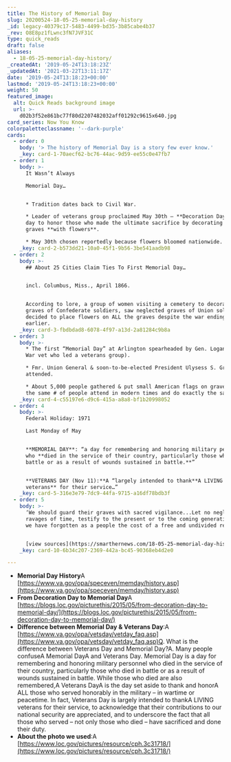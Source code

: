 ```yaml
---
title: The History of Memorial Day
slug: 20200524-18-05-25-memorial-day-history
_id: legacy-40379c17-5483-4499-bd35-3b85cabe4b37
_rev: O8E8pz1fLwnc3fN7JVF31C
type: quick_reads
draft: false
aliases:
  - 18-05-25-memorial-day-history/
_createdAt: '2019-05-24T13:18:23Z'
_updatedAt: '2021-03-22T13:11:17Z'
date: '2019-05-24T13:18:23+00:00'
lastmod: '2019-05-24T13:18:23+00:00'
weight: 50
featured_image:
  alt: Quick Reads background image
  url: >-
    d02b3f52e861bc77f80d2207482032aff01292c9615x640.jpg
card_series: Now You Know
colorpaletteclassname: '--dark-purple'
cards:
  - order: 0
    body: '> The history of Memorial Day is a story few ever know.'
    _key: card-1-70aecf62-bc76-44ac-9d59-ee55c0e47fb7
  - order: 1
    body: >-
      It Wasn’t Always  

      Memorial Day…


      * Tradition dates back to Civil War.

      * Leader of veterans group proclaimed May 30th – **Decoration Day** – a
      day to honor those who made the ultimate sacrifice by decorating soldiers’
      graves **with flowers**.

      * May 30th chosen reportedly because flowers bloomed nationwide.
    _key: card-2-b573dd21-10a0-45f1-9b56-3be541aadb98
  - order: 2
    body: >-
      ## About 25 Cities Claim Ties To First Memorial Day…


      incl. Columbus, Miss., April 1866.


      According to lore, a group of women visiting a cemetery to decorate the
      graves of Confederate soldiers, saw neglected graves of Union soldiers and
      decided to place flowers on ALL the graves despite the war ending a year
      earlier.
    _key: card-3-fbdbdad8-6078-4f97-a13d-2a81284c9b8a
  - order: 3
    body: >-
      * The first “Memorial Day” at Arlington spearheaded by Gen. Logan (Civil
      War vet who led a veterans group).

      * Fmr. Union General & soon-to-be-elected President Ulysess S. Grant
      attended.

      * About 5,000 people gathered & put small American flags on graves ~ About
      the same # of people attend in modern times and do exactly the same thing.
    _key: card-4-c55197e6-d9c6-415a-a8a8-bf1b20998052
  - order: 4
    body: >-
      Federal Holiday: 1971  

      Last Monday of May


      **MEMORIAL DAY**: “a day for remembering and honoring military personnel
      who **died in the service of their country, particularly those who died in
      battle or as a result of wounds sustained in battle.**”


      **VETERANS DAY (Nov 11):**A “largely intended to thank**A LIVING
      veterans** for their service…”
    _key: card-5-316e3e79-7dc9-44fa-9715-a16df78bdb3f
  - order: 5
    body: >-
      ‘We should guard their graves with sacred vigilance...Let no neglect, no
      ravages of time, testify to the present or to the coming generations that
      we have forgotten as a people the cost of a free and undivided republic.’


      [view sources](https://smarthernews.com/18-05-25-memorial-day-history/)
    _key: card-10-6b34c207-2369-442a-bc45-90368eb4d2e0

---
```

* **Memorial Day History**A [https://www.va.gov/opa/speceven/memday/history.asp](https://www.va.gov/opa/speceven/memday/history.asp)
* **From Decoration Day to Memorial Day**A [https://blogs.loc.gov/picturethis/2015/05/from-decoration-day-to-memorial-day/](https://blogs.loc.gov/picturethis/2015/05/from-decoration-day-to-memorial-day/)
* **Difference between Memorial Day & Veterans Day**:A [https://www.va.gov/opa/vetsday/vetday_faq.asp](https://www.va.gov/opa/vetsday/vetday_faq.asp)Q. What is the difference between Veterans Day and Memorial Day?A. Many people confuseA Memorial DayA and Veterans Day. Memorial Day is a day for remembering and honoring military personnel who died in the service of their country, particularly those who died in battle or as a result of wounds sustained in battle. While those who died are also remembered,A Veterans DayA is the day set aside to thank and honorA ALL those who served honorably in the military – in wartime or peacetime. In fact, Veterans Day is largely intended to thankA LIVING veterans for their service, to acknowledge that their contributions to our national security are appreciated, and to underscore the fact that all those who served – not only those who died – have sacrificed and done their duty.
* **About the photo we used**:A [https://www.loc.gov/pictures/resource/cph.3c31718/](https://www.loc.gov/pictures/resource/cph.3c31718/)